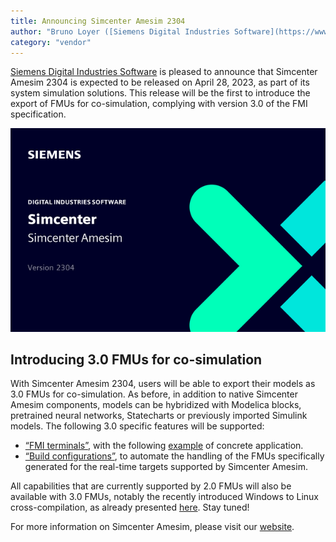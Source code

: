 ```yaml
---
title: Announcing Simcenter Amesim 2304
author: "Bruno Loyer ([Siemens Digital Industries Software](https://www.sw.siemens.com/ ))"
category: "vendor"
---
```

[Siemens Digital Industries Software](https://www.sw.siemens.com/ ) is pleased to announce that Simcenter Amesim 2304 is expected to be released on April 28, 2023, as part of its system simulation solutions. 
This release will be the first to introduce the export of FMUs for co-simulation, complying with version 3.0 of the FMI specification.

![](amesim_banner_2304.png)

## Introducing 3.0 FMUs for co-simulation
With Simcenter Amesim 2304, users will be able to export their models as 3.0 FMUs for co-simulation. 
As before, in addition to native Simcenter Amesim components, models can be hybridized with Modelica blocks, pretrained neural networks, Statecharts or previously imported Simulink models. 
The following 3.0 specific features will be supported:
* [“FMI terminals”](https://fmi-standard.org/docs/3.0/#fmiTerminalsAndIcons ), with the following [example](https://newsletter.modelica.org/2021-03/index#fmi-physical-terminals-between-simcenter-amesim-and-simcenter-flomaster ) of concrete application.
* [“Build configurations”](https://fmi-standard.org/docs/3.0/#BuildConfiguration ), to automate the handling of the FMUs specifically generated for the real-time targets supported by Simcenter Amesim. 

All capabilities that are currently supported by 2.0 FMUs will also be available with 3.0 FMUs, notably the recently introduced Windows to Linux cross-compilation, as already presented [here](https://newsletter.modelica.org/2022-03/amesim_details.html ). Stay tuned! 

For more information on Simcenter Amesim, please visit our [website](https://www.plm.automation.siemens.com/global/en/products/simcenter/simcenter-amesim.html ).
